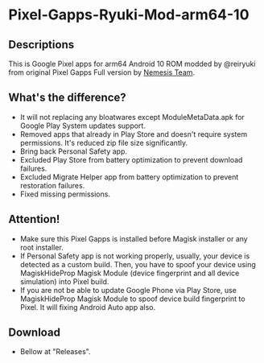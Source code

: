 # Pixel-Gapps-Ryuki-Mod-arm64-10

## Descriptions
This is Google Pixel apps for arm64 Android 10 ROM modded by @reiryuki from original Pixel Gapps Full version by [Nemesis Team](https://t.me/PixelGAppsNews).

## What's the difference?
- It will not replacing any bloatwares except ModuleMetaData.apk for Google Play System updates support.
- Removed apps that already in Play Store and doesn't require system permissions. It's reduced zip file size significantly.
- Bring back Personal Safety app.
- Excluded Play Store from battery optimization to prevent download failures.
- Excluded Migrate Helper app from battery optimization to prevent restoration failures.
- Fixed missing permissions.

## Attention!
- Make sure this Pixel Gapps is installed before Magisk installer or any root installer.
- If Personal Safety app is not working properly, usually, your device is detected as a custom build. Then, you have to spoof your device using MagiskHideProp Magisk Module (device fingerprint and all device simulation) into Pixel build.
- If you are not be able to update Google Phone via Play Store, use MagiskHideProp Magisk Module to spoof device build fingerprint to Pixel. It will fixing Android Auto app also.

## Download
- Bellow at "Releases".
